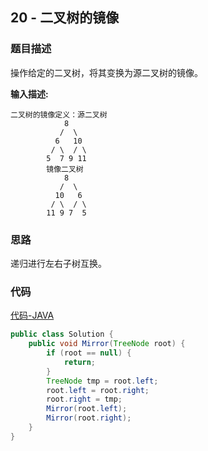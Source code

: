 ## 20 - 二叉树的镜像

### 题目描述

操作给定的二叉树，将其变换为源二叉树的镜像。

**输入描述:**

```
二叉树的镜像定义：源二叉树 
    	    8
    	   /  \
    	  6   10
    	 / \  / \
    	5  7 9 11
    	镜像二叉树
    	    8
    	   /  \
    	  10   6
    	 / \  / \
    	11 9 7  5
```

### 思路

递归进行左右子树互换。

### 代码
[代码-JAVA](Solution.java)

```java
public class Solution {
    public void Mirror(TreeNode root) {
        if (root == null) {
            return;
        }
        TreeNode tmp = root.left;
        root.left = root.right;
        root.right = tmp;
        Mirror(root.left);
        Mirror(root.right);
    }
}
```